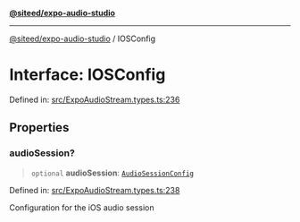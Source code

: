[**@siteed/expo-audio-studio**](../README.md)

***

[@siteed/expo-audio-studio](../README.md) / IOSConfig

# Interface: IOSConfig

Defined in: [src/ExpoAudioStream.types.ts:236](https://github.com/deeeed/expo-audio-stream/blob/e496f5dd1024dfffefc22b133ee7e25a9e09a3b7/packages/expo-audio-studio/src/ExpoAudioStream.types.ts#L236)

## Properties

### audioSession?

> `optional` **audioSession**: [`AudioSessionConfig`](AudioSessionConfig.md)

Defined in: [src/ExpoAudioStream.types.ts:238](https://github.com/deeeed/expo-audio-stream/blob/e496f5dd1024dfffefc22b133ee7e25a9e09a3b7/packages/expo-audio-studio/src/ExpoAudioStream.types.ts#L238)

Configuration for the iOS audio session
